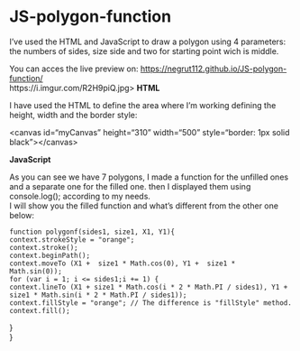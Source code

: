 <h1><a id="JSpolygonfunction_0"></a>JS-polygon-function</h1>

<p>I’ve used the HTML and JavaScript to draw a polygon using 4 parameters: the numbers of sides, size side and two for starting point wich is middle.</p>
<p>You can acces the live preview on: <a href="https://negrut112.github.io/JS-polygon-function/">https://negrut112.github.io/JS-polygon-function/</a><br>
<img href="https://i.imgur.com/R2H9piQ.jpg">https://i.imgur.com/R2H9piQ.jpg>
<b>HTML</b>
<p>I have used the HTML to define the area where I’m working defining the height, width and the border style:</p>
<p>&lt;canvas id=“myCanvas” height=“310” width=“500” style=“border: 1px solid black”&gt;&lt;/canvas&gt;</p>
<b>JavaScript</b>
<p>As you can see we have 7 polygons, I made a function for the unfilled ones and a separate one for the filled one. then I displayed them using console.log(); according to my needs.<br>
I will show you the filled function and what’s different from the other one below:</p>
<pre><code>function polygonf(sides1, size1, X1, Y1){
context.strokeStyle = &quot;orange&quot;;
context.stroke();
context.beginPath();
context.moveTo (X1 +  size1 * Math.cos(0), Y1 +  size1 *  Math.sin(0));  
for (var i = 1; i &lt;= sides1;i += 1) {
context.lineTo (X1 + size1 * Math.cos(i * 2 * Math.PI / sides1), Y1 + size1 * Math.sin(i * 2 * Math.PI / sides1));
context.fillStyle = &quot;orange&quot;; // The difference is &quot;fillStyle&quot; method.
context.fill();
</code></pre>
<p>}<br>
}</p>
